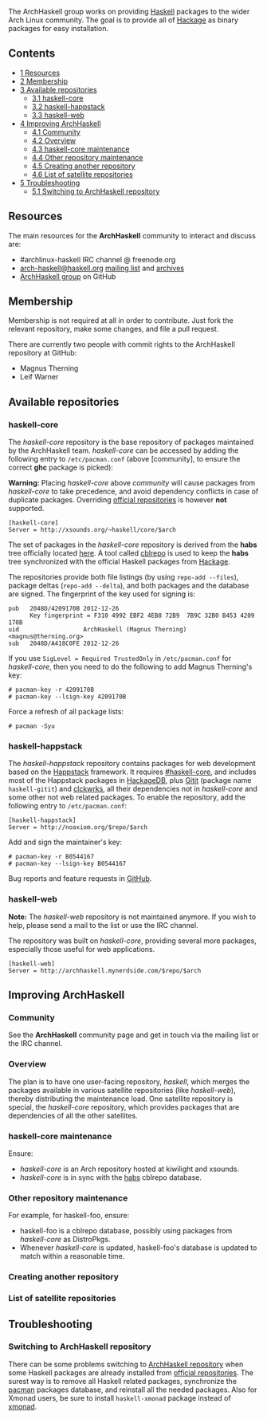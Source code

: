 The ArchHaskell group works on providing [Haskell](/index.php/Haskell "Haskell") packages to the wider Arch Linux community. The goal is to provide all of [Hackage](http://hackage.haskell.org) as binary packages for easy installation.

## Contents

*   [1 Resources](#Resources)
*   [2 Membership](#Membership)
*   [3 Available repositories](#Available_repositories)
    *   [3.1 haskell-core](#haskell-core)
    *   [3.2 haskell-happstack](#haskell-happstack)
    *   [3.3 haskell-web](#haskell-web)
*   [4 Improving ArchHaskell](#Improving_ArchHaskell)
    *   [4.1 Community](#Community)
    *   [4.2 Overview](#Overview)
    *   [4.3 haskell-core maintenance](#haskell-core_maintenance)
    *   [4.4 Other repository maintenance](#Other_repository_maintenance)
    *   [4.5 Creating another repository](#Creating_another_repository)
    *   [4.6 List of satellite repositories](#List_of_satellite_repositories)
*   [5 Troubleshooting](#Troubleshooting)
    *   [5.1 Switching to ArchHaskell repository](#Switching_to_ArchHaskell_repository)

## Resources

The main resources for the **ArchHaskell** community to interact and discuss are:

*   #archlinux-haskell IRC channel @ freenode.org
*   arch-haskell@haskell.org [mailing list](http://haskell.org/mailman/listinfo/arch-haskell) and [archives](http://www.haskell.org/pipermail/arch-haskell)
*   [ArchHaskell group](https://github.com/archhaskell) on GitHub

## Membership

Membership is not required at all in order to contribute. Just fork the relevant repository, make some changes, and file a pull request.

There are currently two people with commit rights to the ArchHaskell repository at GitHub:

*   Magnus Therning
*   Leif Warner

## Available repositories

### haskell-core

The _haskell-core_ repository is the base repository of packages maintained by the ArchHaskell team. _haskell-core_ can be accessed by adding the following entry to `/etc/pacman.conf` (above [community], to ensure the correct **ghc** package is picked):

**Warning:** Placing _haskell-core_ above _community_ will cause packages from _haskell-core_ to take precedence, and avoid dependency conflicts in case of duplicate packages. Overriding [official repositories](/index.php/Official_repositories "Official repositories") is however **not** supported.

```
[haskell-core]
Server = http://xsounds.org/~haskell/core/$arch

```

The set of packages in the _haskell-core_ repository is derived from the **habs** tree officially located [here](https://github.com/archhaskell/habs). A tool called [cblrepo](https://github.com/magthe/cblrepo) is used to keep the **habs** tree synchronized with the official Haskell packages from [Hackage](http://hackage.haskell.org/packages/hackage.html).

The repositories provide both file listings (by using `repo-add --files`), package deltas (`repo-add --delta`), and both packages and the database are signed. The fingerprint of the key used for signing is:

```
pub   2048D/4209170B 2012-12-26
      Key fingerprint = F310 4992 EBF2 4EB8 72B9  7B9C 32B0 B453 4209 170B
uid                  ArchHaskell (Magnus Therning) <magnus@therning.org>
sub   2048D/A418C0FE 2012-12-26

```

If you use `SigLevel = Required TrustedOnly` in `/etc/pacman.conf` for _haskell-core_, then you need to do the following to add Magnus Therning's key:

```
# pacman-key -r 4209170B
# pacman-key --lsign-key 4209170B

```

Force a refresh of all package lists:

```
# pacman -Syu

```

### haskell-happstack

The _haskell-happstack_ repository contains packages for web development based on the [Happstack](http://happstack.com/) framework. It requires [#haskell-core](#haskell-core), and includes most of the Happstack packages in [HackageDB](http://hackage.haskell.org/), plus [Gitit](http://gitit.net/) (package name `haskell-gitit`) and [clckwrks](http://clckwrks.com/), all their dependencies not in _haskell-core_ and some other not web related packages. To enable the repository, add the following entry to `/etc/pacman.conf`:

```
[haskell-happstack]
Server = http://noaxiom.org/$repo/$arch

```

Add and sign the maintainer's key:

```
# pacman-key -r B0544167
# pacman-key --lsign-key B0544167

```

Bug reports and feature requests in [GitHub](https://github.com/tensor5/haskell-happstack/issues).

### haskell-web

**Note:** The _haskell-web_ repository is not maintained anymore. If you wish to help, please send a mail to the list or use the IRC channel.

The repository was built on _haskell-core_, providing several more packages, especially those useful for web applications.

```
[haskell-web]
Server = http://archhaskell.mynerdside.com/$repo/$arch

```

## Improving ArchHaskell

### Community

See the **ArchHaskell** community page and get in touch via the mailing list or the IRC channel.

### Overview

The plan is to have one user-facing repository, _haskell_, which merges the packages available in various satellite repositories (like _haskell-web_), thereby distributing the maintenance load. One satellite repository is special, the _haskell-core_ repository, which provides packages that are dependencies of all the other satellites.

### haskell-core maintenance

Ensure:

*   _haskell-core_ is an Arch repository hosted at kiwilight and xsounds.
*   _haskell-core_ is in sync with the [habs](https://github.com/archhaskell/habs) cblrepo database.

### Other repository maintenance

For example, for haskell-foo, ensure:

*   haskell-foo is a cblrepo database, possibly using packages from _haskell-core_ as DistroPkgs.
*   Whenever _haskell-core_ is updated, haskell-foo's database is updated to match within a reasonable time.

### Creating another repository

### List of satellite repositories

## Troubleshooting

### Switching to ArchHaskell repository

There can be some problems switching to [ArchHaskell repository](#ArchHaskell_repository) when some Haskell packages are already installed from [official repositories](/index.php/Official_repositories "Official repositories"). The surest way is to remove all Haskell related packages, synchronize the [pacman](/index.php/Pacman "Pacman") packages database, and reinstall all the needed packages. Also for Xmonad users, be sure to install `haskell-xmonad` package instead of [xmonad](https://www.archlinux.org/packages/?name=xmonad).